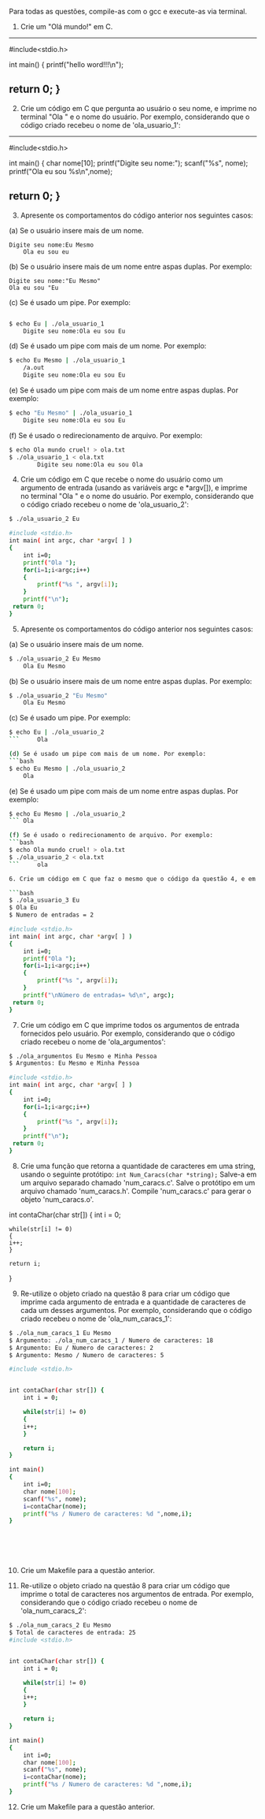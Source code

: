 Para todas as questões, compile-as com o gcc e execute-as via terminal.

1. Crie um "Olá mundo!" em C.
--------------------------------------------------------------------------------------------------
#include<stdio.h>

int main()
{
	printf("hello word!!!\n");

return 0;
}
--------------------------------------------------------------------------------------------------

2. Crie um código em C que pergunta ao usuário o seu nome, e imprime no terminal "Ola " e o nome do usuário. Por exemplo, considerando que o código criado recebeu o nome de 'ola_usuario_1':

--------------------------------------------------------------------------------------------------
#include<stdio.h>

int main()
{
	char nome[10];
	printf("Digite seu nome:");
	scanf("%s", nome);
	printf("Ola eu sou %s\n",nome);

return 0;
}
--------------------------------------------------------------------------------------------------



3. Apresente os comportamentos do código anterior nos seguintes casos:

(a) Se o usuário insere mais de um nome.

	Digite seu nome:Eu Mesmo
        Ola eu sou eu

(b) Se o usuário insere mais de um nome entre aspas duplas. Por exemplo:

	Digite seu nome:"Eu Mesmo"
	Ola eu sou "Eu
	

(c) Se é usado um pipe. Por exemplo:
```bash

$ echo Eu | ./ola_usuario_1
	Digite seu nome:Ola eu sou Eu
```

(d) Se é usado um pipe com mais de um nome. Por exemplo:

```bash
$ echo Eu Mesmo | ./ola_usuario_1
	/a.out
	Digite seu nome:Ola eu sou Eu

```

(e) Se é usado um pipe com mais de um nome entre aspas duplas. Por exemplo:

```bash
$ echo "Eu Mesmo" | ./ola_usuario_1
	Digite seu nome:Ola eu sou Eu
```

(f) Se é usado o redirecionamento de arquivo. Por exemplo:
```bash
$ echo Ola mundo cruel! > ola.txt
$ ./ola_usuario_1 < ola.txt
        Digite seu nome:Ola eu sou Ola

```

4. Crie um código em C que recebe o nome do usuário como um argumento de entrada (usando as variáveis argc e *argv[]), e imprime no terminal "Ola " e o nome do usuário. Por exemplo, considerando que o código criado recebeu o nome de 'ola_usuario_2':

```bash
$ ./ola_usuario_2 Eu

#include <stdio.h>
int main( int argc, char *argv[ ] )
{
	int i=0;
	printf("Ola ");
	for(i=1;i<argc;i++)
	{	
		printf("%s ", argv[i]);
	}	  
 	printf("\n");
 return 0;
}


```

5. Apresente os comportamentos do código anterior nos seguintes casos:

(a) Se o usuário insere mais de um nome.
```bash
$ ./ola_usuario_2 Eu Mesmo
	Ola Eu Mesmo 

```


(b) Se o usuário insere mais de um nome entre aspas duplas. Por exemplo:
```bash
$ ./ola_usuario_2 "Eu Mesmo"
	Ola Eu Mesmo 
```

(c) Se é usado um pipe. Por exemplo:
```bash
$ echo Eu | ./ola_usuario_2
```     Ola

(d) Se é usado um pipe com mais de um nome. Por exemplo:
```bash
$ echo Eu Mesmo | ./ola_usuario_2
	Ola
```

(e) Se é usado um pipe com mais de um nome entre aspas duplas. Por exemplo:
```bash
$ echo Eu Mesmo | ./ola_usuario_2
```	Ola

(f) Se é usado o redirecionamento de arquivo. Por exemplo:
```bash
$ echo Ola mundo cruel! > ola.txt
$ ./ola_usuario_2 < ola.txt
```     ola

6. Crie um código em C que faz o mesmo que o código da questão 4, e em seguida imprime no terminal quantos valores de entrada foram fornecidos pelo usuário. Por exemplo, considerando que o código criado recebeu o nome de 'ola_usuario_3':

```bash
$ ./ola_usuario_3 Eu
$ Ola Eu
$ Numero de entradas = 2

#include <stdio.h>
int main( int argc, char *argv[ ] )
{
	int i=0;
	printf("Ola ");
	for(i=1;i<argc;i++)
	{	
		printf("%s ", argv[i]);
	}	  
 	printf("\nNúmero de entradas= %d\n", argc);
 return 0;
}
```

7. Crie um código em C que imprime todos os argumentos de entrada fornecidos pelo usuário. Por exemplo, considerando que o código criado recebeu o nome de 'ola_argumentos':

```bash
$ ./ola_argumentos Eu Mesmo e Minha Pessoa
$ Argumentos: Eu Mesmo e Minha Pessoa

#include <stdio.h>
int main( int argc, char *argv[ ] )
{
	int i=0;
	for(i=1;i<argc;i++)
	{	
		printf("%s ", argv[i]);
	}	  
 	printf("\n");
 return 0;
}
```

8. Crie uma função que retorna a quantidade de caracteres em uma string, usando o seguinte protótipo:
`int Num_Caracs(char *string);` Salve-a em um arquivo separado chamado 'num_caracs.c'. Salve o protótipo em um arquivo chamado 'num_caracs.h'. Compile 'num_caracs.c' para gerar o objeto 'num_caracs.o'.

int contaChar(char str[]) {
    int i = 0;

    while(str[i] != 0)
    {
	i++;
    }

    return i;
}
	

9. Re-utilize o objeto criado na questão 8 para criar um código que imprime cada argumento de entrada e a quantidade de caracteres de cada um desses argumentos. Por exemplo, considerando que o código criado recebeu o nome de 'ola_num_caracs_1':

```bash
$ ./ola_num_caracs_1 Eu Mesmo
$ Argumento: ./ola_num_caracs_1 / Numero de caracteres: 18
$ Argumento: Eu / Numero de caracteres: 2
$ Argumento: Mesmo / Numero de caracteres: 5

#include <stdio.h>


int contaChar(char str[]) {
    int i = 0;

    while(str[i] != 0)
    {
	i++;
    }

    return i;
}

int main()
{ 
	int i=0;
	char nome[100];
	scanf("%s", nome);
	i=contaChar(nome);
	printf("%s / Numero de caracteres: %d ",nome,i);
}







```

10. Crie um Makefile para a questão anterior.

11. Re-utilize o objeto criado na questão 8 para criar um código que imprime o total de caracteres nos argumentos de entrada. Por exemplo, considerando que o código criado recebeu o nome de 'ola_num_caracs_2':

```bash
$ ./ola_num_caracs_2 Eu Mesmo
$ Total de caracteres de entrada: 25
#include <stdio.h>


int contaChar(char str[]) {
    int i = 0;

    while(str[i] != 0)
    {
	i++;
    }

    return i;
}

int main()
{ 
	int i=0;
	char nome[100];
	scanf("%s", nome);
	i=contaChar(nome);
	printf("%s / Numero de caracteres: %d ",nome,i);
}


```

12. Crie um Makefile para a questão anterior.

